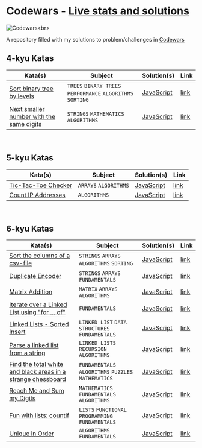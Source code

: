 # Codewars - [Live stats and solutions](https://www.codewars.com/users/juleanrod/stats)

![Codewars](https://github.r2v.ch/codewars?user=juleanrod&stroke=rgb(72,209,141))<br>

A repository filled with my solutions to problem/challenges in [Codewars](https://www.codewar.com)
<br>

## 4-kyu Katas
| Kata(s) | Subject | Solution(s) | Link |
|--|--|--|--|
| [Sort binary tree by levels](https://github.com/juleanrod/codewars/tree/main/javascript/4-kyu) | `TREES` `BINARY TREES` `PERFORMANCE` `ALGORITHMS` `SORTING` | [JavaScript](https://github.com/juleanrod/codewars/blob/main/javascript/4-kyu/sortBinaryTreebyLeves.js) | [link](https://www.codewars.com/kata/52bef5e3588c56132c0003bc) |
| [Next smaller number with the same digits](https://github.com/juleanrod/codewars/tree/main/javascript/4-kyu) | `STRINGS` `MATHEMATICS` `ALGORITHMS`| [JavaScript](https://github.com/juleanrod/codewars/blob/main/javascript/4-kyu/NextSmaller.js) | [link](https://www.codewars.com/kata/5659c6d896bc135c4c00021e) |

<br>

## 5-kyu Katas
| Kata(s) | Subject | Solution(s) | Link |
|--|--|--|--|
| [Tic-Tac-Toe Checker](https://github.com/juleanrod/codewars/tree/main/javascript/5-kyu) | `ARRAYS` `ALGORITHMS` | [JavaScript](https://github.com/juleanrod/codewars/blob/main/javascript/5-kyu/ticTacToe.js) | [link](https://www.codewars.com/kata/525caa5c1bf619d28c000335) |
| [Count IP Addresses](https://github.com/juleanrod/codewars/tree/main/javascript/5-kyu) | `ALGORITHMS` | [JavaScript](https://github.com/juleanrod/codewars/blob/main/javascript/5-kyu/CountIPAddresses.js) | [link](https://www.codewars.com/kata/526989a41034285187000de4) |

<br>

## 6-kyu Katas
| Kata(s) | Subject | Solution(s) | Link |
|--|--|--|--|
| [Sort the columns of a csv-file](https://github.com/juleanrod/codewars/tree/main/javascript/6-kyu) | `STRINGS` `ARRAYS` `ALGORITHMS` `SORTING` | [JavaScript](https://github.com/juleanrod/codewars/blob/main/javascript/6-kyu/sortColumnsCSVFile.js) | [link](https://www.codewars.com/kata/57f7f71a7b992e699400013f) |
| [Duplicate Encoder](https://github.com/juleanrod/codewars/tree/main/javascript/6-kyu) | `STRINGS` `ARRAYS` `FUNDAMENTALS` | [JavaScript](https://github.com/juleanrod/codewars/blob/main/javascript/6-kyu/duplicateEncoder.js) | [link](https://www.codewars.com/kata/54b42f9314d9229fd6000d9c) |
| [Matrix Addition](https://github.com/juleanrod/codewars/tree/main/javascript/6-kyu) | `MATRIX` `ARRAYS` `ALGORITHMS` | [JavaScript](https://github.com/juleanrod/codewars/blob/main/javascript/6-kyu/matrixAddition.js) | [link](https://www.codewars.com/kata/526233aefd4764272800036f) |
| [Iterate over a Linked List using "for ... of"](https://github.com/juleanrod/codewars/tree/main/javascript/6-kyu) | `FUNDAMENTALS` | [JavaScript](https://github.com/juleanrod/codewars/blob/main/javascript/6-kyu/linkedListIterator.js) | [link](https://www.codewars.com/kata/5a0928398ba914ca6b00002b) |
| [Linked Lists - Sorted Insert](https://github.com/juleanrod/codewars/tree/main/javascript/6-kyu) | `LINKED LIST` `DATA STRUCTURES` `FUNDAMENTALS` | [JavaScript](https://github.com/juleanrod/codewars/blob/main/javascript/6-kyu/LinkedListSortedInsert.js) | [link](https://www.codewars.com/kata/55cc33e97259667a08000044) |
| [Parse a linked list from a string](https://github.com/juleanrod/codewars/tree/main/javascript/6-kyu) | `LINKED LISTS` `RECURSION` `ALGORITHMS` | [JavaScript](https://github.com/juleanrod/codewars/blob/main/javascript/6-kyu/StringToLinkedList.js) | [link](https://www.codewars.com/kata/582c5382f000e535100001a7) |
| [Find the total white and black areas in a strange chessboard](https://github.com/juleanrod/codewars/tree/main/javascript/6-kyu) | `FUNDAMENTALS` `ALGORITHMS` `PUZZLES` `MATHEMATICS` | [JavaScript](https://github.com/juleanrod/codewars/blob/main/javascript/6-kyu/BlackAndWhiteArea.js) | [link](https://www.codewars.com/kata/6262f9f7afc4729d8f5bef48) |
| [Reach Me and Sum my Digits](https://github.com/juleanrod/codewars/tree/main/javascript/6-kyu) | `MATHEMATICS` `FUNDAMENTALS` `ALGORITHMS` | [JavaScript](https://github.com/juleanrod/codewars/blob/main/javascript/6-kyu/SumMyDigits.js) | [link](https://www.codewars.com/kata/55ffb44050558fdb200000a4) |
| [Fun with lists: countlf](https://github.com/juleanrod/codewars/tree/main/javascript/6-kyu) | `LISTS` `FUNCTIONAL PROGRAMMING` `FUNDAMENTALS`| [JavaScript](https://github.com/juleanrod/codewars/blob/main/javascript/6-kyu/FunWithLists.js) | [link](https://www.codewars.com/kata/5819081d056d4bdd410004f8) |
| [Unique in Order](https://github.com/juleanrod/codewars/tree/main/javascript/6-kyu) | `ALGORITHMS` `FUNDAMENTALS` | [JavaScript](https://github.com/juleanrod/codewars/blob/main/javascript/6-kyu/uniqueInOrder.js) | [link](https://www.codewars.com/kata/54e6533c92449cc251001667) |

<br>
